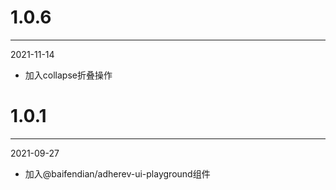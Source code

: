 # 1.0.6

***

2021-11-14

* 加入collapse折叠操作

# 1.0.1

***

2021-09-27

* 加入@baifendian/adherev-ui-playground组件
